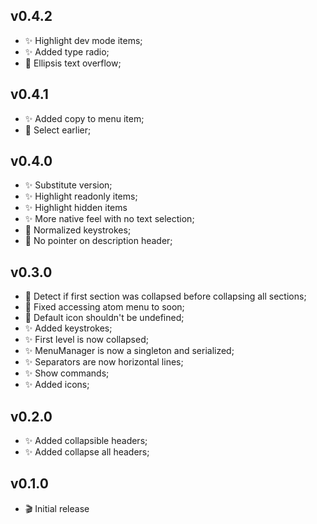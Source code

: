## v0.4.2
* :sparkles: Highlight dev mode items;
* :sparkles: Added type radio;
* :art: Ellipsis text overflow;

## v0.4.1
* :sparkles: Added copy to menu item;
* :bug: Select earlier;

## v0.4.0
* :sparkles: Substitute version;
* :sparkles: Highlight readonly items;
* :sparkles: Highlight hidden items
* :sparkles: More native feel with no text selection;
* :art: Normalized keystrokes;
* :art: No pointer on description header;

## v0.3.0
* :bug: Detect if first section was collapsed before collapsing all sections;
* :bug: Fixed accessing atom menu to soon;
* :bug: Default icon shouldn't be undefined;
* :sparkles: Added keystrokes;
* :sparkles: First level is now collapsed;
* :sparkles: MenuManager is now a singleton and serialized;
* :sparkles: Separators are now horizontal lines;
* :sparkles: Show commands;
* :sparkles: Added icons;

## v0.2.0
* :sparkles: Added collapsible headers;
* :sparkles: Added collapse all headers;

## v0.1.0
* :clapper: Initial release
